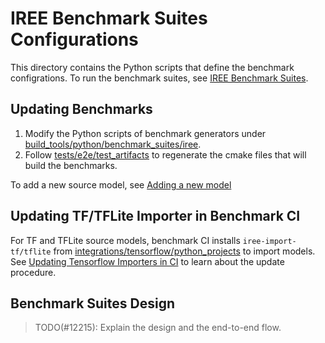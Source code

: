 # IREE Benchmark Suites Configurations

This directory contains the Python scripts that define the benchmark
configrations. To run the benchmark suites, see
[IREE Benchmark Suites](https://iree.dev/developers/performance/benchmark-suites/).

## Updating Benchmarks

1.  Modify the Python scripts of benchmark generators under
    [build_tools/python/benchmark_suites/iree](/build_tools/python/benchmark_suites/iree).
2.  Follow
    [tests/e2e/test_artifacts](https://github.com/openxla/iree/tree/main/tests/e2e/test_artifacts)
    to regenerate the cmake files that will build the benchmarks.

To add a new source model, see
[Adding a new model](/build_tools/python/e2e_test_framework/models/README.md#adding-a-new-model)

## Updating TF/TFLite Importer in Benchmark CI

For TF and TFLite source models, benchmark CI installs `iree-import-tf/tflite`
from
[integrations/tensorflow/python_projects](/integrations/tensorflow/python_projects)
to import models. See
[Updating Tensorflow Importers in CI](/integrations/tensorflow/README.md#updating-tensorflow-importers-in-ci)
to learn about the update procedure.

## Benchmark Suites Design

> TODO(#12215): Explain the design and the end-to-end flow.
